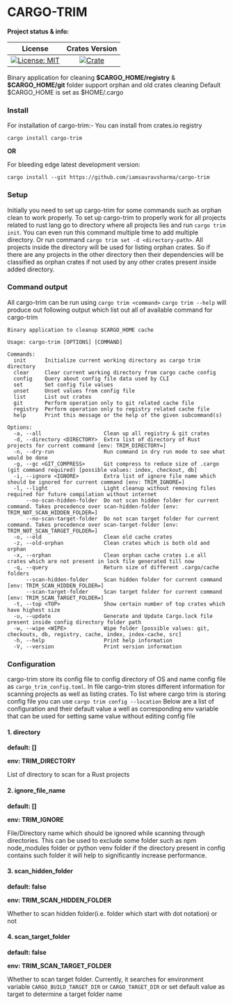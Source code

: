 # CARGO-TRIM

**Project status & info:**

| License | Crates Version |
| :-----: | :------------: |
| [![License: MIT][license_badge]][license_link] | [![Crate][cratesio_badge]][cratesio_link] |

Binary application for cleaning __\$CARGO_HOME/registry__  & __\$CARGO_HOME/git__ folder support orphan and old crates cleaning
Default \$CARGO_HOME is set as \$HOME/.cargo

### Install

For installation of cargo-trim:-
You can install from crates.io registry
```
cargo install cargo-trim
```
__OR__

For bleeding edge latest development version:
```
cargo install --git https://github.com/iamsauravsharma/cargo-trim
```

### Setup
Initially you need to set up cargo-trim for some commands such as orphan clean to work properly.
To set up cargo-trim to properly work for all projects related to rust lang go to directory where all projects lies and run
`cargo trim init`. You can even run this command multiple time to add multiple directory.
Or run command `cargo trim set -d <directory-path>`. All projects inside the directory will be used for listing orphan crates. So
if there are any projects in the other directory then their dependencies will be classified as orphan crates if not used by any
other crates present inside added directory.

### Command output
All cargo-trim can be run using `cargo trim <command>`
`cargo trim --help` will produce out following output which list out all of available command for cargo-trim
```
Binary application to cleanup $CARGO_HOME cache

Usage: cargo-trim [OPTIONS] [COMMAND]

Commands:
  init      Initialize current working directory as cargo trim directory
  clear     Clear current working directory from cargo cache config
  config    Query about config file data used by CLI
  set       Set config file values
  unset     Unset values from config file
  list      List out crates
  git       Perform operation only to git related cache file
  registry  Perform operation only to registry related cache file
  help      Print this message or the help of the given subcommand(s)

Options:
  -a, --all                    Clean up all registry & git crates
  -d, --directory <DIRECTORY>  Extra list of directory of Rust projects for current command [env: TRIM_DIRECTORY=]
  -n, --dry-run                Run command in dry run mode to see what would be done
  -g, --gc <GIT_COMPRESS>      Git compress to reduce size of .cargo (git command required) [possible values: index, checkout, db]
  -i, --ignore <IGNORE>        Extra list of ignore file name which should be ignored for current command [env: TRIM_IGNORE=]
  -l, --light                  Light cleanup without removing files required for future compilation without internet
      --no-scan-hidden-folder  Do not scan hidden folder for current command. Takes precedence over scan-hidden-folder [env: TRIM_NOT_SCAN_HIDDEN_FOLDER=]
      --no-scan-target-folder  Do not scan target folder for current command. Takes precedence over scan-target-folder [env: TRIM_NOT_SCAN_TARGET_FOLDER=]
  -o, --old                    Clean old cache crates
  -z, --old-orphan             Clean crates which is both old and orphan
  -x, --orphan                 Clean orphan cache crates i.e all crates which are not present in lock file generated till now
  -q, --query                  Return size of different .cargo/cache folders
      --scan-hidden-folder     Scan hidden folder for current command [env: TRIM_SCAN_HIDDEN_FOLDER=]
      --scan-target-folder     Scan target folder for current command [env: TRIM_SCAN_TARGET_FOLDER=]
  -t, --top <TOP>              Show certain number of top crates which have highest size
  -u, --update                 Generate and Update Cargo.lock file present inside config directory folder path
  -w, --wipe <WIPE>            Wipe folder [possible values: git, checkouts, db, registry, cache, index, index-cache, src]
  -h, --help                   Print help information
  -V, --version                Print version information
```

### Configuration
cargo-trim store its config file to config directory of OS and name config file as `cargo_trim_config.toml`.
In file cargo-trim stores different information for scanning projects as well as listing crates.
To list where cargo trim is storing config file you can use `cargo trim config --location`
Below are a list of configuration and their default value a well as corresponding env variable that can be used for setting
same value without editing config file

#### 1. directory

__default: []__

__env: TRIM_DIRECTORY__

List of directory to scan for a Rust projects

#### 2. __ignore_file_name__

__default: []__

__env: TRIM_IGNORE__

File/Directory name which should be ignored while scanning through directories. This can be used to exclude some folder
such as npm node_modules folder or python venv folder if the directory present in config contains such folder it will help
to significantly increase performance.

#### 3. __scan_hidden_folder__

__default: false__

__env: TRIM_SCAN_HIDDEN_FOLDER__

Whether to scan hidden folder(i.e. folder which start with dot notation) or not

#### 4. __scan_target_folder__

__default: false__

__env: TRIM_SCAN_TARGET_FOLDER__

Whether to scan target folder. Currently, it searches for environment variable `CARGO_BUILD_TARGET_DIR` or `CARGO_TARGET_DIR`
or set default value as target to determine a target folder name

[license_badge]: https://img.shields.io/github/license/iamsauravsharma/cargo-trim.svg?style=for-the-badge
[license_link]: LICENSE

[cratesio_badge]: https://img.shields.io/crates/v/cargo-trim.svg?style=for-the-badge
[cratesio_link]: https://crates.io/crates/cargo-trim
